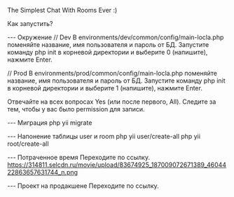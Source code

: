 The Simplest Chat With Rooms Ever :)

Как запустить?

--- Окружение
// Dev
В environments/dev/common/config/main-locla.php поменяйте название, имя пользователя и пароль от БД.
Запустите команду php init в корневой директории и выберите 0 (напишите), нажмите Enter.

// Prod
В environments/prod/common/config/main-locla.php поменяйте название, имя пользователя и пароль от БД.
Запустите команду php init в корневой директории и выберите 1 (напишите), нажмите Enter.

Отвечайте на всех вопросах Yes (или после первого, All).
Следите за тем, чтобы у вас было permission для записи.


--- Миграция
php yii migrate


--- Напонение таблицы user и room
php yii user/create-all
php yii root/create-all


--- Потраченное время
Переходите по ссылку.
https://314811.selcdn.ru/movie/upload/83674925_187009072671389_4604422863657631744_n.png


--- Проект на продакшене
Переходите по ссылку.


